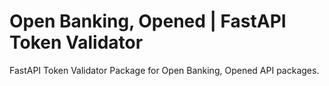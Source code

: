 # Open Banking, Opened | FastAPI Token Validator

FastAPI Token Validator Package for Open Banking, Opened API packages.
